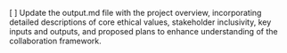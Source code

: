 [ ] Update the output.md file with the project overview, incorporating detailed descriptions of core ethical values, stakeholder inclusivity, key inputs and outputs, and proposed plans to enhance understanding of the collaboration framework.